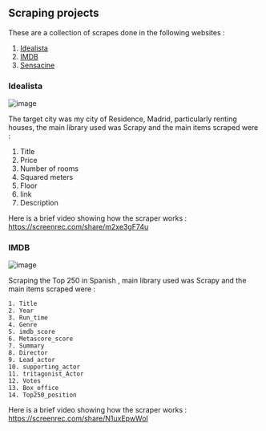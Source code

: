 ## Scraping projects 

​These are a collection of scrapes done in the following websites :
  1. [Idealista](https://www.idealista.com/alquiler-viviendas/madrid/centro/malasana-universidad/)
  2. [IMDB](https://www.imdb.com/chart/top/)
  3. [Sensacine](https://www.sensacine.com/peliculas/mejores-peliculas/)

### Idealista 

![image](https://user-images.githubusercontent.com/29695897/178371807-4d2388e8-ca03-44ee-b924-648ec19ee676.png)

The target city was my city of Residence, Madrid, particularly renting houses, the main library used was Scrapy and the main items scraped were :

  1. Title
  2. Price
  3. Number of rooms
  4. Squared meters
  5. Floor
  6. link
  7. Description
  
 Here is a brief video showing how the scraper works : https://screenrec.com/share/m2xe3gF74u
 
 ### IMDB 
 
 ![image](https://user-images.githubusercontent.com/29695897/178371975-e27363b2-9869-4801-b55f-dbc9341c3fe2.png)

Scraping the Top 250 in Spanish , main library used was Scrapy and the main items scraped were  :

    1. Title
    2. Year
    3. Run_time
    4. Genre
    5. imdb_score
    6. Metascore_score
    7. Summary
    8. Director
    9. Lead_actor
    10. supporting_actor
    11. tritagonist_Actor
    12. Votes
    13. Box_office
    14. Top250_position
    
 Here is a brief video showing how the scraper works : https://screenrec.com/share/N1uxEpwWoI

